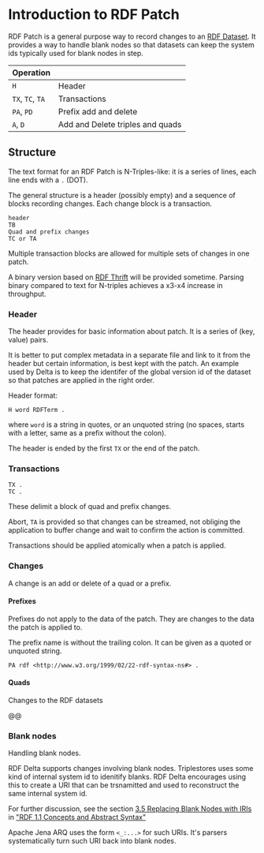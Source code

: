 # Introduction to RDF Patch 

RDF Patch is a general purpose way to record changes to an [RDF
Dataset](https://www.w3.org/TR/rdf11-concepts/#section-dataset).
It provides a way to handle blank nodes so that datasets can keep the
system ids typically used for blank nodes in step.

| Operation |                   |
| --------- | ----------------- |
| `H`                  | Header |
| `TX`, `TC`, `TA`     | Transactions |
| `PA`, `PD`           | Prefix add and delete |
| `A`, `D`             | Add and Delete triples and quads   |

## Structure

The text format for an RDF Patch is N-Triples-like: it is a series of lines, each line ends
with a `.` (DOT).

The general structure is a header (possibly empty) and a sequence of
blocks recording changes. Each change block is a transaction.

```
header
TB
Quad and prefix changes
TC or TA
```

Multiple transaction blocks are allowed for multiple sets of changes in one
patch.

A binary version based on [RDF Thrift](http://afs.github.io/rdf-thrift/) will be provided
sometime.  Parsing binary compared to text for N-triples achieves a x3-x4 increase in
throughput.

### Header

The header provides for basic information about patch. It is a series of
(key, value) pairs.

It is better to put complex metadata in a separate file and link to it
from the header but certain information, is best kept with the patch. An example
used by Delta is to keep the identifer of the global version id of the dataset
so that patches are applied in the right order.

Header format:
```
H word RDFTerm .
```
where `word` is a string in quotes, or an unquoted string (no spaces, starts with a letter,
same as a prefix without the colon).

The header is ended by the first `TX` or the end of the patch.

### Transactions

```
TX .
TC .
```

These delimit a block of quad and prefix changes.

Abort, `TA` is provided so that changes can be streamed, not obliging the
application to buffer change and wait to confirm the action is
committed.

Transactions should be applied atomically when a patch is applied.

### Changes

A change is an add or delete of a quad or a prefix.

#### Prefixes

Prefixes do not apply to the data of the patch. They are
changes to the data the patch is applied to.

The prefix name is without the trailing colon. It can be given as a
quoted or unquoted string.

```
PA rdf <http://www.w3.org/1999/02/22-rdf-syntax-ns#> .
```

#### Quads

Changes to the RDF datasets

@@


### Blank nodes

Handling blank nodes.

RDF Delta supports changes involving blank nodes. Triplestores uses some
kind of internal system id to idenitify blanks. RDF Delta encourages
using this to create a URI that can be trsnamitted and used to
reconstruct the same internal system id.

For further discussion, see the 
section [3.5 Replacing Blank Nodes with IRIs](https://www.w3.org/TR/rdf11-concepts/#section-skolemization)
in
["RDF 1.1 Concepts and Abstract Syntax"](https://www.w3.org/TR/rdf11-concepts/)

Apache Jena ARQ uses the form ``<_:...>`` for such URIs.  It's parsers
systematically turn such URI back into blank nodes.
